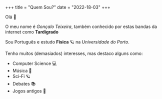 +++
title = "Quem Sou?"
date = "2022-18-03"
+++

Olá 🖖

O meu nome é _Gonçalo Teixeira_, também conhecido por estas bandas da internet como **Tardigrado**

Sou Português e estudo **Física** 🪐 na _Universidade do Porto_.

Tenho muitos (demasiados) interesses, mas destaco alguns como:

- Computer Science 💻
- Música 🎵
- Sci-Fi 🪐
- Debates 📚
- Jogos antigos 👾
